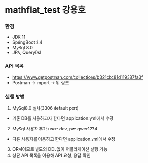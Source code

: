 # mathflat_test 강용호

### 환경
* JDK 11
* SpringBoot 2.4
* MySql 8.0
* JPA, QueryDsl

### API 목록
* https://www.getpostman.com/collections/b321cbc81d119387fa3f
* Postman -> Import -> 위 링크

### 실행 방법
1. MySql8.0 설치(3306 default port)
  - 기존 DB를 사용하고자 한다면 application.yml에서 수정
2. MySql 사용자 추가 user: dev, pw: qwer1234
  - 다른 사용자를 이용하고 한다면 application.yml에서 수정
3. ORM이므로 별도의 DDL없이 어플리케이션 실행 가능
4. 상단 API 목록을 이용해 API 요청, 응답 확인
